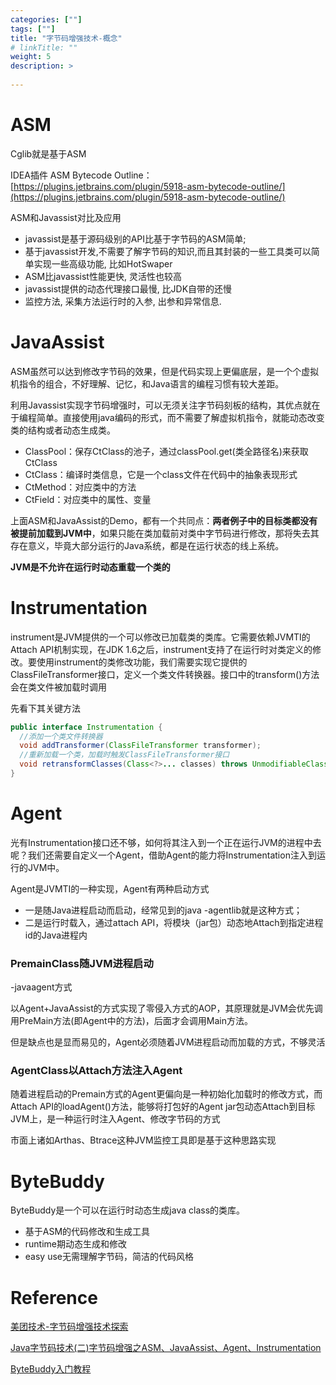 ```yaml
---
categories: [""] 
tags: [""] 
title: "字节码增强技术-概念"
# linkTitle: ""
weight: 5
description: >
  
---
```




# ASM

Cglib就是基于ASM

IDEA插件 ASM Bytecode Outline：[https://plugins.jetbrains.com/plugin/5918-asm-bytecode-outline/](https://plugins.jetbrains.com/plugin/5918-asm-bytecode-outline/)

ASM和Javassist对比及应用

* javassist是基于源码级别的API比基于字节码的ASM简单;
* 基于javassist开发,不需要了解字节码的知识,而且其封装的一些工具类可以简单实现一些高级功能, 比如HotSwaper
* ASM比javassist性能更快, 灵活性也较高
* javassist提供的动态代理接口最慢, 比JDK自带的还慢
* 监控方法, 采集方法运行时的入参, 出参和异常信息.

# JavaAssist

ASM虽然可以达到修改字节码的效果，但是代码实现上更偏底层，是一个个虚拟机指令的组合，不好理解、记忆，和Java语言的编程习惯有较大差距。

利用Javassist实现字节码增强时，可以无须关注字节码刻板的结构，其优点就在于编程简单。直接使用java编码的形式，而不需要了解虚拟机指令，就能动态改变类的结构或者动态生成类。

* ClassPool：保存CtClass的池子，通过classPool.get(类全路径名)来获取CtClass
* CtClass：编译时类信息，它是一个class文件在代码中的抽象表现形式
* CtMethod：对应类中的方法
* CtField：对应类中的属性、变量

上面ASM和JavaAssist的Demo，都有一个共同点：**两者例子中的目标类都没有被提前加载到JVM中**，如果只能在类加载前对类中字节码进行修改，那将失去其存在意义，毕竟大部分运行的Java系统，都是在运行状态的线上系统。

**JVM是不允许在运行时动态重载一个类的**

# Instrumentation

instrument是JVM提供的一个可以修改已加载类的类库。它需要依赖JVMTI的Attach API机制实现，在JDK 1.6之后，instrument支持了在运行时对类定义的修改。要使用instrument的类修改功能，我们需要实现它提供的ClassFileTransformer接口，定义一个类文件转换器。接口中的transform()方法会在类文件被加载时调用

先看下其关键方法

```java
public interface Instrumentation {
  //添加一个类文件转换器
  void addTransformer(ClassFileTransformer transformer);
  //重新加载一个类，加载时触发ClassFileTransformer接口
  void retransformClasses(Class<?>... classes) throws UnmodifiableClassException;
}
```


# Agent

光有Instrumentation接口还不够，如何将其注入到一个正在运行JVM的进程中去呢？我们还需要自定义一个Agent，借助Agent的能力将Instrumentation注入到运行的JVM中。

Agent是JVMTI的一种实现，Agent有两种启动方式

* 一是随Java进程启动而启动，经常见到的java -agentlib就是这种方式；
* 二是运行时载入，通过attach API，将模块（jar包）动态地Attach到指定进程id的Java进程内

### PremainClass随JVM进程启动

-javaagent方式

以Agent+JavaAssist的方式实现了零侵入方式的AOP，其原理就是JVM会优先调用PreMain方法(即Agent中的方法)，后面才会调用Main方法。

但是缺点也是显而易见的，Agent必须随着JVM进程启动而加载的方式，不够灵活

### AgentClass以Attach方法注入Agent

随着进程启动的Premain方式的Agent更偏向是一种初始化加载时的修改方式，而Attach API的loadAgent()方法，能够将打包好的Agent jar包动态Attach到目标JVM上，是一种运行时注入Agent、修改字节码的方式

市面上诸如Arthas、Btrace这种JVM监控工具即是基于这种思路实现


# ByteBuddy

ByteBuddy是一个可以在运行时动态生成java class的类库。

* 基于ASM的代码修改和生成工具
* runtime期动态生成和修改
* easy use无需理解字节码，简洁的代码风格

# Reference

[美团技术-字节码增强技术探索](https://tech.meituan.com/2019/09/05/java-bytecode-enhancement.html)

[Java字节码技术(二)字节码增强之ASM、JavaAssist、Agent、Instrumentation](https://blog.csdn.net/hosaos/article/details/102931887)

[ByteBuddy入门教程](https://zhuanlan.zhihu.com/p/151843984)
